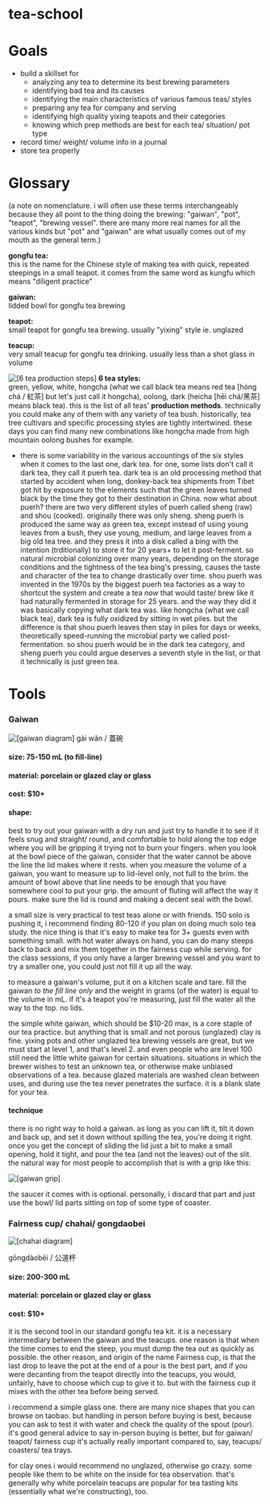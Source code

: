 # tea-school
# Goals
- build a skillset for 
	- analyzing any tea to determine its best brewing parameters 
	- identifying bad tea and its causes
	- identifying the main characteristics of various famous teas/ styles
	- preparing any tea for company and serving
	- identifying high quality yixing teapots and their categories
	- knowing which prep methods are best for each tea/ situation/ pot type
- record time/ weight/ volume info in a journal
- store tea properly

# Glossary
(a note on  nomenclature. i will often use these terms interchangeably because they all point to the thing doing the brewing: "gaiwan", "pot", "teapot", "brewing vessel". there are many more real names for all the various kinds but "pot" and "gaiwan" are what usually comes out of my mouth as the general term.)  

**gongfu tea:**  
this is the name for the Chinese style of making tea with quick, repeated steepings in a small teapot. it comes from the same word as kungfu which means "diligent practice" 
 
**gaiwan:**  
lidded bowl for gongfu tea brewing  

**teapot:**  
small teapot for gongfu tea brewing. usually "yixing" style ie. unglazed  

**teacup:**  
very small teacup for gongfu tea drinking. usually less than a shot glass in volume  

![[6 tea production steps]](https://i.imgur.com/RXxwCCh.jpeg)
**6 tea styles:**  
green, yellow, white, hongcha (what we call black tea means red tea [hóng chá / 紅茶] but let's just call it hongcha), oolong, dark (heicha [hēi chá/黑茶] means black tea). this is the list of all teas' **production methods**. technically you could make any of them with any variety of tea bush. historically, tea tree cultivars and specific processing styles are tightly intertwined. these days  you can find many new combinations like hongcha made from high mountain oolong bushes for example. 
- there is some variability in the various accountings of the six styles when it comes to the last one, dark tea. for one, some lists don't call it dark tea, they call it puerh tea. dark tea is an old processing method that started by accident when long, donkey-back tea shipments from Tibet got hit by exposure to the elements such that the green leaves turned black by the time they got to their destination in China. now what about puerh? there are two very different styles of puerh called sheng (raw) and shou (cooked). originally there was only sheng. sheng puerh is produced the same way as green tea, except instead of using young leaves from a bush, they use young, medium, and large leaves from a big old tea tree. and they press it into a disk called a bing with the intention (trditionally) to store it for 20 years+ to let it post-ferment. so natural microbial colonizing over many years, depending on the storage conditions and the tightness of the tea bing's pressing, causes the taste and character of the tea to change drastically over time. shou puerh was invented in the 1970s by the biggest puerh tea factories as a way to shortcut the system and create a tea *now* that would taste/ brew like it had naturally fermented in storage for 25 years. and the way they did it was basically copying what dark tea was. like hongcha (what we call black tea), dark tea is fully oxidized by sitting in wet piles. but the difference is that shou puerh leaves then stay in piles for days or weeks, theoretically speed-running the microbial party we called post-fermentation. so shou puerh would be in the dark tea category, and sheng puerh you could argue deserves a seventh style in the list, or that it technically is just green tea.
# Tools
### Gaiwan
![[gaiwan diagram]](https://i.imgur.com/qedQp5q.png)
gài wǎn / 蓋碗

#### size: 75-150 mL (to fill-line)
#### material: porcelain or glazed clay or glass
#### cost: $10+
#### shape: 
best to try out your gaiwan with a dry run and just try to handle it to see if it feels snug and straight/ round, and comfortable to hold along the top edge where you will be gripping it trying not to burn your fingers. when you look at the bowl piece of the gaiwan, consider that the water cannot be above the line the lid makes where it rests. when you measure the volume of a gaiwan, you want to measure up to lid-level only, not full to the brim.
the amount of bowl above that line needs to be enough that you have somewhere cool to put your grip. the amount of fluting will affect the way it pours. make sure the lid is round and making a decent seal with the bowl.

a small size is very practical to test teas alone or with friends. 150 solo is pushing it, i recommend finding 80-120 if you plan on doing much solo tea study. the nice thing is that it's easy to make tea for 3+ guests even with something small. with hot water always on hand, you can do many steeps back to back and mix them together in the fairness cup while serving. for the class sessions, if you only have a larger brewing vessel and you want to try a smaller one, you could just not fill it up all the way.

to measure a gaiwan's volume, put it on a kitchen scale and tare. fill the gaiwan *to the fill line only* and the weight in grams (of the water) is equal to the volume in mL. if it's a teapot you're measuring, just fill the water all the way to the top. no lids.

the simple white gaiwan, which should be $10-20 max, is a core staple of our tea practice. but anything that is small and not porous (unglazed) clay is fine. yixing pots and other unglazed tea brewing vessels are great, but we must start at level 1, and that's level 2. and even people who are level 100 still need the little white gaiwan for certain situations. situations in which the brewer wishes to test an unknown tea, or otherwise make unbiased observations of a tea. because glazed materials are washed clean between uses, and during use the tea never penetrates the surface. it is a blank slate for your tea.

#### technique
there is no right way to hold a gaiwan. as long as you can lift it, tilt it down and back up, and set it down without spilling the tea, you're doing it right. once you get the concept of sliding the lid just a bit to make a small opening, hold it tight, and pour the tea (and not the leaves) out of the slit. the natural way for most people to accomplish that is with a grip like this:

![[gaiwan grip]](https://i.imgur.com/6rRm8aO.jpeg)

the saucer it comes with is optional. personally, i discard that part and just use the bowl/ lid parts sitting on top of some type of coaster.


### Fairness cup/ chahai/ gongdaobei

![[chahai diagram]](https://i.imgur.com/QNVAqSb.png)

gōngdàobēi / 公道杯 

#### size: 200-300 mL

#### material: porcelain or glazed clay or glass

#### cost: $10+

it is the second tool in our standard gongfu tea kit. it is a necessary intermediary between the gaiwan and the teacups. one reason is that when the time comes to end the steep, you must dump the tea out as quickly as possible. the other reason, and origin of the name Fairness cup, is that the last drop to leave the pot at the end of a pour is the best part, and if you were decanting from the teapot directly into the teacups, you would, unfairly, have to choose which cup to give it to. but with the fairness cup it mixes with the other tea before being served.



i recommend a simple glass one. there are many nice shapes that you can browse on taobao. but handling in person before buying is best, because you can ask to test it with water and check the quality of the spout (pour). it's good general advice to say in-person buying is better, but for gaiwan/ teapot/ fairness cup it's actually really important compared to, say, teacups/ coasters/ tea trays.

for clay ones i would recommend no unglazed, otherwise go crazy. some people like them to be white on the inside for tea observation. that's generally why white porcelain teacups are popular for tea tasting kits (essentially what we're constructing), too.

